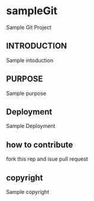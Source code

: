 # sampleGit
Sample Git Project
## INTRODUCTION
Sample intoduction

## PURPOSE
Sample purpose

## Deployment
Sample Deployment

## how to contribute
fork this rep and isue pull request
 
## copyright
Sample copyright